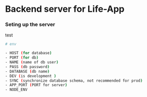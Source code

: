 # Backend server for Life-App

### Seting up the server
test

```bash
# env

- HOST (for database)
- PORT (for db)
- NAME (name of db user)
- PASS (db password)
- DATABASE (db name)
- DEV (is development )
- SYNC (synchronize database schema, not recommended for prod)
- APP_PORT (PORT for server)
- NODE_ENV


```
